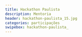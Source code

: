 ```yaml
---
title: Hackathon Paulista
description: Mentoria
header: hackathon-paulista_15.jpg
categories: participações
swipebox: hackathon-paulista_
---
```

